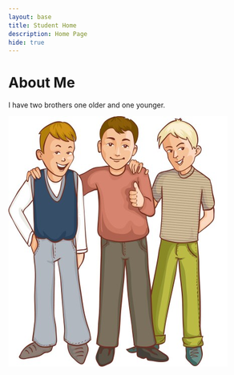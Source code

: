 ```yaml
---
layout: base
title: Student Home 
description: Home Page
hide: true
---
```


# About Me

I have two brothers one older and one younger.


![alt text](images/three-happy-cartoon-boys-who-support-each-other-vector-9170265.jpg)